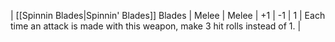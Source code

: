 | [[Spinnin Blades\|Spinnin' Blades]] Blades | Melee | Melee | +1  | -1  | 1   | Each time an attack is made with this weapon, make 3 hit rolls instead of 1. |